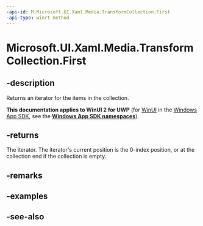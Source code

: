 ```yaml
---
-api-id: M:Microsoft.UI.Xaml.Media.TransformCollection.First
-api-type: winrt method
---
```


<!-- Method syntax
public Windows.Foundation.Collections.IIterator<Windows.UI.Xaml.Media.Transform> First()
-->

# Microsoft.UI.Xaml.Media.TransformCollection.First

## -description
Returns an iterator for the items in the collection.

**This documentation applies to WinUI 2 for UWP** (for [WinUI](/windows/apps/winui/winui3/) in the [Windows App SDK](/windows/apps/windows-app-sdk/), see the **[Windows App SDK namespaces](/windows/windows-app-sdk/api/winrt/)**).

## -returns
The iterator. The iterator's current position is the 0-index position, or at the collection end if the collection is empty.

## -remarks

## -examples

## -see-also
